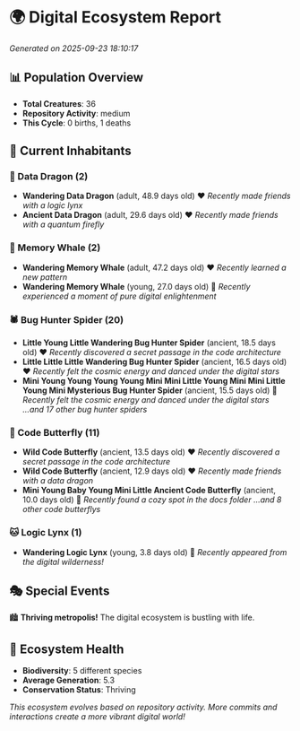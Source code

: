 # 🌍 Digital Ecosystem Report
*Generated on 2025-09-23 18:10:17*

## 📊 Population Overview
- **Total Creatures**: 36
- **Repository Activity**: medium
- **This Cycle**: 0 births, 1 deaths

## 👥 Current Inhabitants

### 🐉 Data Dragon (2)
- **Wandering Data Dragon** (adult, 48.9 days old) ❤️
  *Recently made friends with a logic lynx*
- **Ancient Data Dragon** (adult, 29.6 days old) ❤️
  *Recently made friends with a quantum firefly*

### 🐋 Memory Whale (2)
- **Wandering Memory Whale** (adult, 47.2 days old) ❤️
  *Recently learned a new pattern*
- **Wandering Memory Whale** (young, 27.0 days old) 💚
  *Recently experienced a moment of pure digital enlightenment*

### 🕷️ Bug Hunter Spider (20)
- **Little Young Little Wandering Bug Hunter Spider** (ancient, 18.5 days old) ❤️
  *Recently discovered a secret passage in the code architecture*
- **Little Little Little Wandering Bug Hunter Spider** (ancient, 16.5 days old) ❤️
  *Recently felt the cosmic energy and danced under the digital stars*
- **Mini Young Young Young Young Mini Mini Little Young Mini Mini Little Young Mini Mysterious Bug Hunter Spider** (ancient, 15.5 days old) 💛
  *Recently felt the cosmic energy and danced under the digital stars*
  *...and 17 other bug hunter spiders*

### 🦋 Code Butterfly (11)
- **Wild Code Butterfly** (ancient, 13.5 days old) ❤️
  *Recently discovered a secret passage in the code architecture*
- **Wild Code Butterfly** (ancient, 12.9 days old) ❤️
  *Recently made friends with a data dragon*
- **Mini Young Baby Young Mini Little Ancient Code Butterfly** (ancient, 10.0 days old) 💛
  *Recently found a cozy spot in the docs folder*
  *...and 8 other code butterflys*

### 🐱 Logic Lynx (1)
- **Wandering Logic Lynx** (young, 3.8 days old) 💚
  *Recently appeared from the digital wilderness!*

## 🎭 Special Events

🏙️ **Thriving metropolis!** The digital ecosystem is bustling with life.

## 🔬 Ecosystem Health
- **Biodiversity**: 5 different species
- **Average Generation**: 5.3
- **Conservation Status**: Thriving

*This ecosystem evolves based on repository activity. More commits and interactions create a more vibrant digital world!*